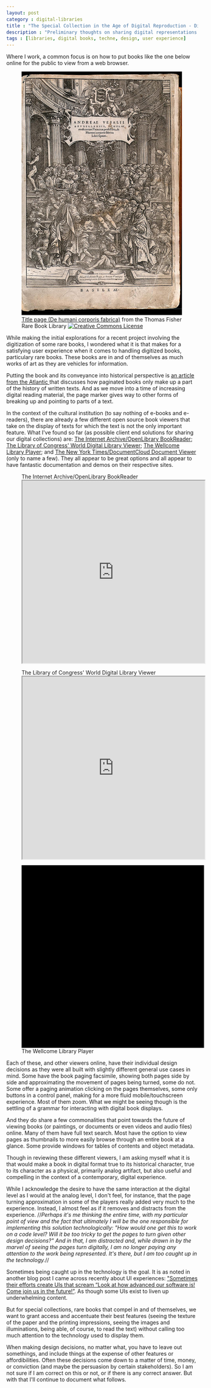 ```yaml
---
layout: post
category : digital-libraries
title : "The Special Collection in the Age of Digital Reproduction - Digital Libraries Part I"
description : "Preliminary thoughts on sharing digital representations of special collections and rare books."
tags : [libraries, digital books, techne, design, user experience]
---
```


Where I work, a common focus is on how to put books like the one below online for the public to view from a web browser.

<figure><img class="blog_post" src="/assets/images/posts/2014/03/andreae_vesalii_thomas_fisher.jpg" title="Andreas Vesalius Title Page Title page (De humani corporis fabrica)" alt="Image of title page to Andreas Vasalius' De humani corporis fabrica, one of the most influential books on human anatomy, published in 1543"/>
<figcaption><a href="https://www.flickr.com/photos/thomasfisherlibrary/12288507873/">Title page (De humani corporis fabrica)</a> from the Thomas Fisher Rare Book Library <a rel="license" href="http://creativecommons.org/licenses/by/4.0/"><img alt="Creative Commons License" style="border-width:0" src="http://i.creativecommons.org/l/by/4.0/80x15.png"/></a></figcaption></figure>

While making the initial explorations for a recent project involving the digitization of some rare books, I wondered what it is that makes for a satisfying user experience when it comes to handling digitized books, particulary rare books. These books are in and of themselves as much works of art as they are vehicles for information.

Putting the book and its conveyance into historical perspective is <a href="http://www.theatlantic.com/technology/archive/2014/02/life-before-and-after-page-numbers/284002/" target="_blank"> an article from the Atlantic </a> that discusses how paginated books only make up a part of the history of written texts. And as we move into a time of increasing digital reading material, the page marker gives way to other forms of breaking up and pointing to parts of a text.

In the context of the cultural institution (to say nothing of e-books and e-readers), there are already a few different open source book viewers that take on the display of texts for which the text is not the only important feature. What I've found so far (as possible client end solutions for sharing our digital collections) are: <a href="https://openlibrary.org/dev/docs/bookreader" target="_blank">The Internet Archive/OpenLibrary BookReader</a>; <a href="https://github.com/LibraryOfCongress/wdl-viewer" target="_blank"> The Library of Congress' World Digital Library Viewer</a>; <a href="http://www.wellcome.ac.uk/News/Media-office/Press-releases/2014/WTP055613.htm" target="_blank">The Wellcome Library Player</a>; and <a href="http://open.blogs.nytimes.com/2010/03/27/a-new-view-introducing-doc-viewer-2-0/" target="_blank">The New York Times/DocumentCloud Document Viewer</a> (only to name a few). They all appear to be great options and all appear to have fantastic documentation and demos on their respective sites.

<figure>
	<figcaption style="width: 480px; display:block; margin: 0 auto;">The Internet Archive/OpenLibrary BookReader</figcaption>
<iframe src="http://www.archive.org/stream/abroadcranethoma00craniala?ui=embed" width="480px" height="480px" style="display:block; margin: 0 auto;" allowfullscreen="allowfullscreen">&nbsp;</iframe>
</figure>

<figure>
	<figcaption style="width: 480px; display:block; margin: 0 auto;">The Library of Congress' World Digital Library Viewer</figcaption>
<iframe src="http://www.wdl.org/en/item/211/view/1/1/" width="480px" height="480px" style="display:block; margin: 0 auto;" allowfullscreen="allowfullscreen">&nbsp;</iframe>
</figure>

<figure>
<div class="wellcomePlayer" data-uri="http://wellcomelibrary.org/package/b18021013" data-assetsequenceindex="0" data-assetindex="0" data-zoom="-0.8052,0,2.6105,1.4068" data-config="/service/playerconfig" style="width:480px; height:480px; background-color: #000; display: block; margin: 0 auto;" ></div>
<script type="text/javascript" id="embedWellcomePlayer" src="http://wellcomelibrary.org/spas/player/build/wellcomeplayer/js/embed.js"></script><script type="text/javascript">/* wordpress fix */</script>
<figcaption>The Wellcome Library Player</figcaption>
</figure>

Each of these, and other viewers online, have their individual design decisions as they were all built with slightly different general use cases in mind. Some have the book paging facsimile, showing both pages side by side and approximating the movement of pages being turned, some do not. Some offer a paging animation clicking on the pages themselves, some only buttons in a control panel, making for a more fluid mobile/touchscreen experience. Most of them zoom. What we might be seeing though is the settling of a grammar for interacting with digital book displays.

And they do share a few commonalities that point towards the future of viewing books (or paintings, or documents or even videos and audio files) online. Many of them have full text search. Most have the option to view pages as thumbnails to more easily browse through an entire book at a glance. Some provide windows for tables of contents and object metadata.

Though in reviewing these different viewers, I am asking myself what it is that would make a book in digital format true to its historical character, true to its character as a physical, primarily analog artifact, but also useful and compelling in the context of a contemporary, digital experience.

While I acknowledge the desire to have the same interaction at the digital level as I would at the analog level, I don't feel, for instance, that the page turning approximation in some of the players really added very much to the experience. Instead, I almost feel as if it removes and distracts from the experience. //<em>Perhaps it's me thinking the entire time, with my particular point of view and the fact that ultimately I will be the one responsible for implementing this solution technologically: "How would one get this to work on a code level? Will it be too tricky to get the pages to turn given other design decisions?" And in that, I am distracted and, while drawn in by the marvel of seeing the pages turn digitally, I am no longer paying any attention to the work being represented. It's there, but I am too caught up in the technology.</em>//

Sometimes being caught up in the technology is the goal. It is as noted in another blog post I came across recently about UI experiences: <a href="http://joshtimonen.com/post/79486778102/my-brain-has-no-space-for-your-user-interface" target="_blank">"Sometimes their efforts create UIs that scream “Look at how advanced our software is! Come join us in the future!”</a>. As though some UIs exist to liven up underwhelming content.

But for special collections, rare books that compel in and of themselves, we want to grant access and accentuate their best features (seeing the texture of the paper and the printing impressions, seeing the images and illuminations, being able, of course, to read the text) without calling too much attention to the technology used to display them.

When making design decisions, no matter what, you have to leave out somethings, and include things at the expense of other features or affordibilities. Often these decisions come down to a matter of time, money, or conviction (and maybe the persuasion by certain stakeholders). So I am not sure if I am correct on this or not, or if there is any correct answer. But with that I'll continue to document what follows.
